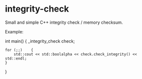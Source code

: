 # integrity-check
Small and simple C++ integrity check / memory checksum.

Example:

int main()  {
    _integrity_check check;

    for (;;)    {
        std::cout << std::boolalpha << check.check_integrity() << std::endl;
    }
}
